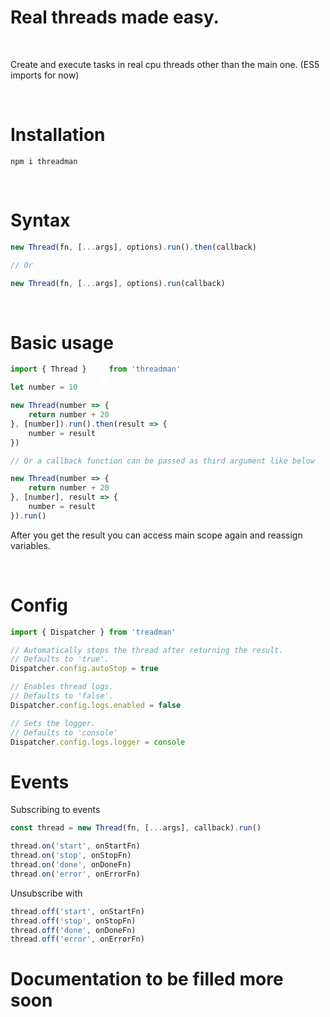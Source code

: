 # **Real threads made easy.**

<br />

Create and execute tasks in real cpu threads other than the main one. (ES5 imports for now)

<br />

# Installation
```
npm i threadman
```


<br />

# Syntax

```js
new Thread(fn, [...args], options).run().then(callback)

// Or

new Thread(fn, [...args], options).run(callback)
```

<br />

# Basic usage

```js
import { Thread }     from 'threadman'

let number = 10

new Thread(number => {
    return number + 20
}, [number]).run().then(result => {
    number = result
})

// Or a callback function can be passed as third argument like below

new Thread(number => {
    return number + 20
}, [number], result => {
    number = result
}).run()

```
After you get the result you can access main scope again and reassign variables.

<br />

# Config

```js
import { Dispatcher } from 'treadman'

// Automatically stops the thread after returning the result.
// Defaults to 'true'.
Dispatcher.config.autoStop = true

// Enables thread logs.
// Defaults to 'false'.
Dispatcher.config.logs.enabled = false

// Sets the logger.
// Defaults to 'console'
Dispatcher.config.logs.logger = console
```

# **Events**

Subscribing to events

```js
const thread = new Thread(fn, [...args], callback).run()

thread.on('start', onStartFn)
thread.on('stop', onStopFn)
thread.on('done', onDoneFn)
thread.on('error', onErrorFn)
```

Unsubscribe with

```js
thread.off('start', onStartFn)
thread.off('stop', onStopFn)
thread.off('done', onDoneFn)
thread.off('error', onErrorFn)
```

# **Documentation to be filled more soon**